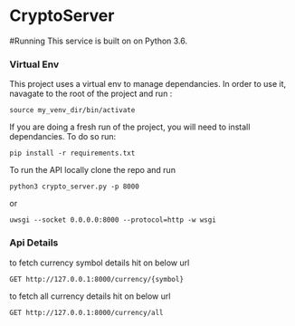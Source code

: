 # CryptoServer

#Running 
This service is built on on Python 3.6.

### Virtual Env
This project uses a virtual env to manage dependancies. In order to use it, navagate to the root of the project and run : 

```
source my_venv_dir/bin/activate
```

If you are doing a fresh run of the project, you will need to install dependancies. To do so run:

```
pip install -r requirements.txt 
```
To run the API locally clone the repo and run 
```
python3 crypto_server.py -p 8000
```
or
```
uwsgi --socket 0.0.0.0:8000 --protocol=http -w wsgi
```

### Api Details
to fetch currency symbol details hit on below url
```
GET http://127.0.0.1:8000/currency/{symbol}
```

to fetch all currency details hit on below url
```
GET http://127.0.0.1:8000/currency/all
```
